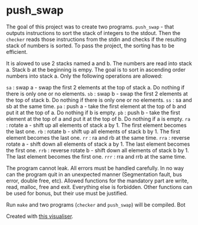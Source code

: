 # push_swap

The goal of this project was to create two programs. ```push_swap``` - that outputs instructions to sort the stack of integers to the stdout. Then the ```checker``` reads those instructions from the stdin and checks if the resulting stack of numbers is sorted. To pass the project, the sorting has to be efficient.

It is alowed to use 2 stacks named a and b. The numbers are read into stack a. Stack b at the beginning is empy. The goal is to sort in ascending order numbers into stack a. Only the following operations are allowed:

```sa``` : swap a - swap the first 2 elements at the top of stack a. Do nothing if there is only one or no elements.
```sb``` : swap b - swap the first 2 elements at the top of stack b. Do nothing if there is only one or no elements.
```ss``` : sa and sb at the same time.
```pa``` : push a - take the first element at the top of b and put it at the top of a. Do nothing if b is empty.
```pb``` : push b - take the first element at the top of a and put it at the top of b. Do nothing if a is empty.
```ra``` : rotate a - shift up all elements of stack a by 1. The first element becomes the last one.
```rb``` : rotate b - shift up all elements of stack b by 1. The first element becomes the last one.
```rr``` : ra and rb at the same time.
```rra``` : reverse rotate a - shift down all elements of stack a by 1. The last element becomes the first one.
```rrb``` : reverse rotate b - shift down all elements of stack b by 1. The last element becomes the first one.
```rrr``` : rra and rrb at the same time.

The program cannot leak. All errors must be handled carefully. In no way can the program quit in an unexpected manner (Segmentation fault, bus error, double free, etc). Allowed functions for the mandatory part are write, read, malloc, free and exit. Everything else is forbidden. Other functions can be used for bonus, but their use must be justified.

Run ```make``` and two programs (```checker``` and ```push_swap```) will be compiled. Bot

Created with [this visualiser](https://github.com/o-reo/push_swap_visualizer).
<!--stackedit_data:
eyJoaXN0b3J5IjpbLTIyNDI1MTExMSwtMzAzNjA5ODU4LDkzMT
EyMTc3NiwtNzQ4MDEzNzgxLDYwNzI4MTcwNV19
-->